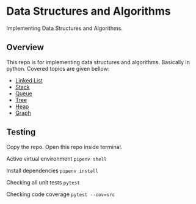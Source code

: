 # Data Structures and Algorithms
Implementing Data Structures and Algorithms. 

## Overview
This repo is for implementing data structures and algorithms. Basically in python. Covered topics are given bellow:
- [Linked List](src/linked_list)
- [Stack](src/stack)
- [Queue](src/queue_ds)
- [Tree](src/tree)
- [Heap](src/heap)
- [Graph](src/graph)

## Testing
Copy the repo. Open this repo inside terminal. 

Active virtual environment
```pipenv shell```

Install dependencies
```pipenv install```

Checking all unit tests
```pytest```

Checking code coverage
```pytest --cov=src```
